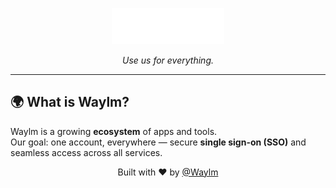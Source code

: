 <p align="center">
  <img src="./logo.svg" alt="Waylm Logo" width="180">
</p>

<p align="center"><i>Use us for everything.</i></p>

<hr>

## 🌍 What is Waylm?
Waylm is a growing **ecosystem** of apps and tools.  
Our goal: one account, everywhere — secure **single sign-on (SSO)** and seamless access across all services.


<p align="center">
  Built with ❤️ by <a href="https://github.com/Waylm">@Waylm</a>
</p>
